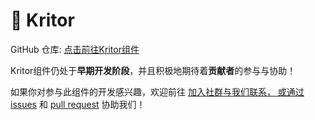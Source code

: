 # 🚧 Kritor

GitHub 仓库: [点击前往Kritor组件](https://github.com/simple-robot/simbot-component-kritor)

<warning title="协助希望🙏">

Kritor组件仍处于**早期开发阶段**，并且积极地期待着**贡献者**的参与与协助！

如果你对参与此组件的开发感兴趣，欢迎前往
<a href="communities.md" /> 加入社群与我们联系，
或通过 [issues](https://github.com/simple-robot/simbot-component-discord/issues)
和 [pull request](https://github.com/simple-robot/simbot-component-discord/pulls)
协助我们！

</warning>